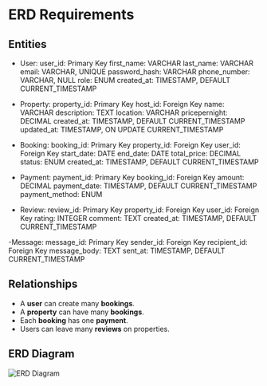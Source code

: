 # ERD Requirements

## Entities
- User: 
user_id: Primary Key
first_name: VARCHAR
last_name: VARCHAR
email: VARCHAR, UNIQUE
password_hash: VARCHAR
phone_number: VARCHAR, NULL
role: ENUM 
created_at: TIMESTAMP, DEFAULT CURRENT_TIMESTAMP

- Property:
property_id: Primary Key
host_id: Foreign Key
name: VARCHAR
description: TEXT
location: VARCHAR
pricepernight: DECIMAL
created_at: TIMESTAMP, DEFAULT CURRENT_TIMESTAMP
updated_at: TIMESTAMP, ON UPDATE CURRENT_TIMESTAMP

- Booking: 
booking_id: Primary Key
property_id: Foreign Key 
user_id: Foreign Key
start_date: DATE
end_date: DATE
total_price: DECIMAL
status: ENUM 
created_at: TIMESTAMP, DEFAULT CURRENT_TIMESTAMP

- Payment: 
payment_id: Primary Key
booking_id: Foreign Key
amount: DECIMAL
payment_date: TIMESTAMP, DEFAULT CURRENT_TIMESTAMP
payment_method: ENUM

- Review: 
review_id: Primary Key
property_id: Foreign Key
user_id: Foreign Key
rating: INTEGER
comment: TEXT
created_at: TIMESTAMP, DEFAULT CURRENT_TIMESTAMP

-Message:
message_id: Primary Key
sender_id: Foreign Key
recipient_id: Foreign Key
message_body: TEXT
sent_at: TIMESTAMP, DEFAULT CURRENT_TIMESTAMP

## Relationships
- A **user** can create many **bookings**.
- A **property** can have many **bookings**.
- Each **booking** has one **payment**.
- Users can leave many **reviews** on properties.

## ERD Diagram
![ERD Diagram](air-bnb_erd.png)


